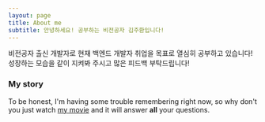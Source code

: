 ```yaml
---
layout: page
title: About me
subtitle: 안녕하세요! 공부하는 비전공자 김주환입니다!
---
```


비전공자 출신 개발자로 현재 백엔드 개발자 취업을 목표로 열심히 공부하고 있습니다!
성장하는 모습을 같이 지켜봐 주시고 많은 피드백 부탁드립니다!

### My story

To be honest, I'm having some trouble remembering right now, so why don't you just watch [my movie](https://en.wikipedia.org/wiki/The_Princess_Bride_%28film%29) and it will answer **all** your questions.
